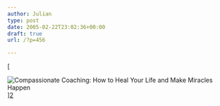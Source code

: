 ```yaml
---
author: Julian
type: post
date: 2005-02-22T23:02:36+00:00
draft: true
url: /?p=456

---
```

[
  
![Compassionate Coaching: How to Heal Your Life and Make Miracles Happen][1]][2]

 [1]: https://images.amazon.com/images/P/1844132366.02._SCMZZZZZZZ_.jpg
 [2]: https://www.amazon.co.uk/exec/obidos/redirect?tag=fivegocrazyinmid%26link_code=xm2%26camp=2025%26creative=165953%26path=https://www.amazon.co.uk/gp/redirect.html%253fASIN=1844132366%2526location=/o/ASIN/1844132366%25253FSubscriptionId=0EMV44A9A5YT1RVDGZ82 "View product details at Amazon"